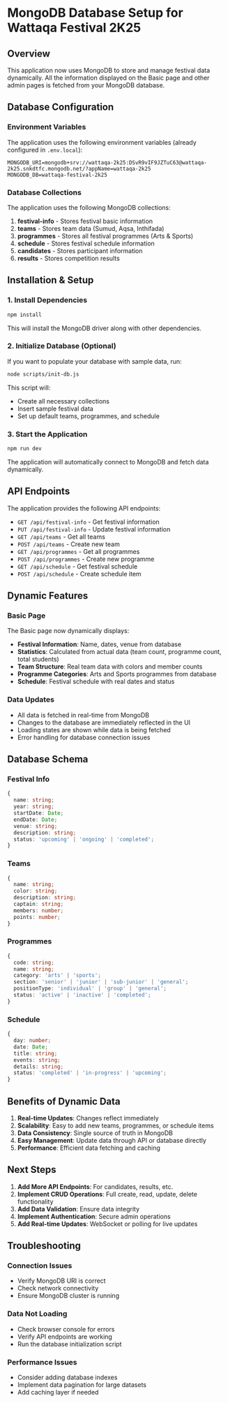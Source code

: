 # MongoDB Database Setup for Wattaqa Festival 2K25

## Overview
This application now uses MongoDB to store and manage festival data dynamically. All the information displayed on the Basic page and other admin pages is fetched from your MongoDB database.

## Database Configuration

### Environment Variables
The application uses the following environment variables (already configured in `.env.local`):

```
MONGODB_URI=mongodb+srv://wattaqa-2k25:DSvR9vIF9JZTuC63@wattaqa-2k25.snkdtfc.mongodb.net/?appName=wattaqa-2k25
MONGODB_DB=wattaqa-festival-2k25
```

### Database Collections

The application uses the following MongoDB collections:

1. **festival-info** - Stores festival basic information
2. **teams** - Stores team data (Sumud, Aqsa, Inthifada)
3. **programmes** - Stores all festival programmes (Arts & Sports)
4. **schedule** - Stores festival schedule information
5. **candidates** - Stores participant information
6. **results** - Stores competition results

## Installation & Setup

### 1. Install Dependencies
```bash
npm install
```

This will install the MongoDB driver along with other dependencies.

### 2. Initialize Database (Optional)
If you want to populate your database with sample data, run:

```bash
node scripts/init-db.js
```

This script will:
- Create all necessary collections
- Insert sample festival data
- Set up default teams, programmes, and schedule

### 3. Start the Application
```bash
npm run dev
```

The application will automatically connect to MongoDB and fetch data dynamically.

## API Endpoints

The application provides the following API endpoints:

- `GET /api/festival-info` - Get festival information
- `PUT /api/festival-info` - Update festival information
- `GET /api/teams` - Get all teams
- `POST /api/teams` - Create new team
- `GET /api/programmes` - Get all programmes
- `POST /api/programmes` - Create new programme
- `GET /api/schedule` - Get festival schedule
- `POST /api/schedule` - Create schedule item

## Dynamic Features

### Basic Page
The Basic page now dynamically displays:
- **Festival Information**: Name, dates, venue from database
- **Statistics**: Calculated from actual data (team count, programme count, total students)
- **Team Structure**: Real team data with colors and member counts
- **Programme Categories**: Arts and Sports programmes from database
- **Schedule**: Festival schedule with real dates and status

### Data Updates
- All data is fetched in real-time from MongoDB
- Changes to the database are immediately reflected in the UI
- Loading states are shown while data is being fetched
- Error handling for database connection issues

## Database Schema

### Festival Info
```typescript
{
  name: string;
  year: string;
  startDate: Date;
  endDate: Date;
  venue: string;
  description: string;
  status: 'upcoming' | 'ongoing' | 'completed';
}
```

### Teams
```typescript
{
  name: string;
  color: string;
  description: string;
  captain: string;
  members: number;
  points: number;
}
```

### Programmes
```typescript
{
  code: string;
  name: string;
  category: 'arts' | 'sports';
  section: 'senior' | 'junior' | 'sub-junior' | 'general';
  positionType: 'individual' | 'group' | 'general';
  status: 'active' | 'inactive' | 'completed';
}
```

### Schedule
```typescript
{
  day: number;
  date: Date;
  title: string;
  events: string;
  details: string;
  status: 'completed' | 'in-progress' | 'upcoming';
}
```

## Benefits of Dynamic Data

1. **Real-time Updates**: Changes reflect immediately
2. **Scalability**: Easy to add new teams, programmes, or schedule items
3. **Data Consistency**: Single source of truth in MongoDB
4. **Easy Management**: Update data through API or database directly
5. **Performance**: Efficient data fetching and caching

## Next Steps

1. **Add More API Endpoints**: For candidates, results, etc.
2. **Implement CRUD Operations**: Full create, read, update, delete functionality
3. **Add Data Validation**: Ensure data integrity
4. **Implement Authentication**: Secure admin operations
5. **Add Real-time Updates**: WebSocket or polling for live updates

## Troubleshooting

### Connection Issues
- Verify MongoDB URI is correct
- Check network connectivity
- Ensure MongoDB cluster is running

### Data Not Loading
- Check browser console for errors
- Verify API endpoints are working
- Run the database initialization script

### Performance Issues
- Consider adding database indexes
- Implement data pagination for large datasets
- Add caching layer if needed